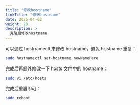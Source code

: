 ```yaml
---
title: "修改hostname"
linkTitle: "修改hostname"
date: 2025-04-02
weight: 20
description: >
  克隆后修改hostname
---
```


可以通过 hostnamectl 来修改 hostname，避免 hostname 重复：

```bash
sudo hostnamectl set-hostname newNameHere
```

完成后再额外修改一下 hosts 文件中的 hostname：

```bash
sudo vi /etc/hosts
```

完成后重启即可：

```bash
sudo reboot
```
